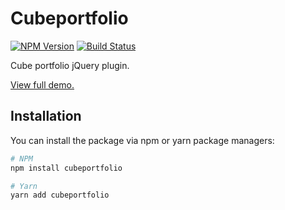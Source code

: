 # Cubeportfolio

[![NPM Version](https://img.shields.io/npm/v/cubeportfolio)](https://yarnpkg.com/package/cubeportfolio)
[![Build Status](https://travis-ci.com/sfneal/cubeportfolio.svg?branch=master&style=flat-square)](https://app.travis-ci.com/sfneal/cubeportfolio)

Cube portfolio jQuery plugin.

[View full demo.](http://scriptpie.com/cubeportfolio/live-preview/)


## Installation

You can install the package via npm or yarn package managers:

```bash
# NPM
npm install cubeportfolio

# Yarn
yarn add cubeportfolio
```